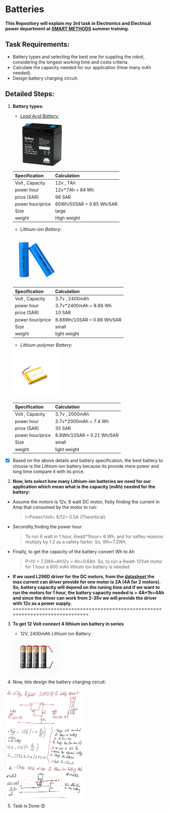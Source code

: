 # Batteries
**This Repository will explain my 3rd task in Electronics and Electrical power department at [SMART METHODS](https://github.com/smart-methods) summer training.**

## Task Requirements: 
  - Battery types and selecting the best one for suppling the robot, considering the longest working time and costs criteria.
  - Calculate the capacity needed for our application (How many mAh needed).
  - Design battery charging circuit.

## Detailed Steps:

1. **Battery types:**

   - [*Lead Acid Battery:*](https://etqan.sa/product/battery-12v-7ah-lead-acid-rechargeable-battery/)
  
     <p align='left'><img width="30%" src="https://github.com/mo7ammed-saleh/Batteries/blob/main/Lead%20Battery%20Acid.jpg"/>
    </p>
   
      | Specification | Calculation|
      | --- | --- |
      | Volt , Capacity |  12v , 7Ah |
      | power hour | 12v*7Ah = 84 Wh|
      | price (SAR) | 98 SAR |
      | power hour/price | 60Wh/50SAR = 0.85 Wh/SAR |
      | Size | large |
      | weight | High weight |

   -  *Lithium-ion Battery:*
  
    <p align='left'><img width="30%" src="https://github.com/mo7ammed-saleh/Batteries/blob/main/Lithium%20battery.jpg"/>
    </p>
   
      | Specification | Calculation|
      | --- | --- |
      | Volt , Capacity |  3.7v , 2400mAh |
      | power hour | 3.7v*2400mAh = 8.88 Wh|
      | price (SAR) | 10 SAR |
      | power hour/price | 8.88Wh/10SAR = 0.88 Wh/SAR |
      | Size | small |
      | weight | light weight |
      
   -  *Lithium-polymer Battery:*

    <p align='left'><img width="30%" src="https://github.com/mo7ammed-saleh/Batteries/blob/main/Lithium%20polymer.png"/>
    </p>
   
      | Specification | Calculation|
      | --- | --- |
      | Volt , Capacity |  3.7v , 2000mAh |
      | power hour | 3.7v*2000mAh = 7.4 Wh|
      | price (SAR) | 35 SAR |
      | power hour/price | 8.8Wh/10SAR = 0.21 Wh/SAR |
      | Size | small |
      | weight | light weight |

- [x] Based on the above details and battery specification, the best battery to choose is the Lithium-ion battery because its provide more power and long time compare it with its price.

2. **Now, lets select how many Lithium-ion batteries we need for our application which mean what is the capacity (mAh) needed for the battery:**
  - Assume the motors is 12v, 6 watt DC motor, fistly finding the current in Amp that consumed by the motor to run: 
    > I=Power/Volt= 6/12= 0.5A (Theoritical).
   
  - Secondlly,finding the power hour
    > To run 6 watt in 1 hour, 6watt*1hour= 6 Wh, and for saftey reasons multiply by 1.2 as a safety factor. So, Wh=7.2Wh.
   
  - Finally, to get the capacity of the battery convert Wh to Ah 
    > P=I*V > 7.2Wh=Ah*12v > Ah=0.6Ah. So, to run a 6watt-12Volt motor for 1 hour a 600 mAh lithium ion battery is needed.

   - **If we used L298D driver for the DC motors, from the [datasheet](https://html.alldatasheet.com/html-pdf/22440/STMICROELECTRONICS/L298N/1619/1/L298N.html) the max current can driver provide for one motor is 2A (4A for 2 motors). So, battery capacity will depend on the runing time and if we want to run the motors for 1 hour, the battery capacity needed is > 4A*1h=4Ah and since the  driver can work from 2-35v we will provide the driver with 12v as a power supply.**
=============================================================================
3. **To get 12 Volt connect 4 lithium ion battery in series**

   -  12V, 2400mAh Lithium ion Battery

     <p align='left'><img width="30%" src="https://github.com/mo7ammed-saleh/Batteries/blob/main/Battery%20Connections.PNG"/>
    </p>

4. Now, lets design the battery charging circuit:
  <p align='left'><img width="50%" src="https://github.com/mo7ammed-saleh/Batteries/blob/main/Charging%20Circuit.jpg"/>
    </p>
    
    
5. Task is Done :heart_eyes:
